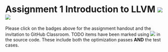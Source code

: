 # Assignment 1 Introduction to LLVM [![](https://img.shields.io/badge/-handout-blue)](https://www.overleaf.com/read/nvmnmbntgwqn) [![](https://img.shields.io/badge/-GitHub%20Classroom-lightgreen)](https://classroom.github.com/g/Wv5iNGJt)

Please click on the badges above for the assignment handout and the invitation
to GitHub Classroom. TODO items have been marked using
![](https://img.shields.io/badge/-todo(cscd70)-red) in the source code. These
include both the optimization passes **AND** the test cases.
